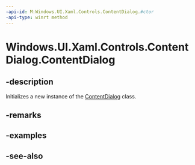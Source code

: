 ```yaml
---
-api-id: M:Windows.UI.Xaml.Controls.ContentDialog.#ctor
-api-type: winrt method
---
```


<!-- Method syntax
public ContentDialog()
-->

# Windows.UI.Xaml.Controls.ContentDialog.ContentDialog

## -description
Initializes a new instance of the [ContentDialog](contentdialog.md) class.


## -remarks

## -examples

## -see-also
